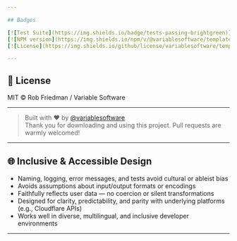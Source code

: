 ```yaml
---

## Badges

[![Test Suite](https://img.shields.io/badge/tests-passing-brightgreen)](https://github.com/variablesoftware/template/actions)
[![NPM version](https://img.shields.io/npm/v/@variablesoftware/template?style=flat-square)](https://www.npmjs.com/package/@variablesoftware/template)
[![License](https://img.shields.io/github/license/variablesoftware/template?style=flat-square)](https://github.com/variablesoftware/template/blob/main/LICENSE.txt)

---
```


## 📄 License

MIT © Rob Friedman / Variable Software

---

> Built with ❤️ by [@variablesoftware](https://github.com/variablesoftware)  
> Thank you for downloading and using this project. Pull requests are warmly welcomed!

---

## 🌐 Inclusive & Accessible Design

- Naming, logging, error messages, and tests avoid cultural or ableist bias
- Avoids assumptions about input/output formats or encodings
- Faithfully reflects user data — no coercion or silent transformations
- Designed for clarity, predictability, and parity with underlying platforms (e.g., Cloudflare APIs)
- Works well in diverse, multilingual, and inclusive developer environments

---
